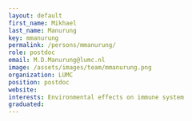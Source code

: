 ```yaml
---
layout: default
first_name: Mikhael
last_name: Manurung
key: mmanurung
permalink: /persons/mmanurung/
role: postdoc
email: M.D.Manurung@lumc.nl
image: /assets/images/team/mmanurung.png
organization: LUMC
position: postdoc
website:
interests: Environmental effects on immune system
graduated:
---
```

